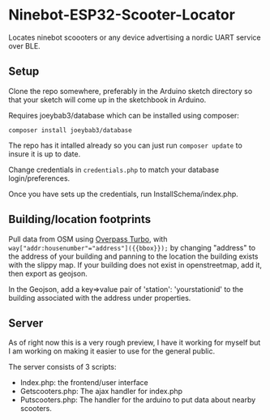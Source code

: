 # Ninebot-ESP32-Scooter-Locator
Locates ninebot scoooters or any device advertising a nordic UART service over BLE.

## Setup

Clone the repo somewhere, preferably in the Arduino sketch directory so that your sketch will come up in the sketchbook in Arduino. 

Requires joeybab3/database which can be installed using composer:

`composer install joeybab3/database`

The repo has it intalled already so you can just run `composer update` to insure it is up to date.

Change credentials in `credentials.php` to match your database login/preferences.

Once you have sets up the credentials, run InstallSchema/index.php.

## Building/location footprints

Pull data from OSM using [Overpass Turbo](https://overpass-turbo.eu/), with `way["addr:housenumber"="address"]({{bbox}});` by changing "address" to the address of your building and panning to the location the building exists with the slippy map. If your building does not exist in openstreetmap, add it, then export as geojson.

In the Geojson, add a key=>value pair of 'station': 'yourstationid' to the building associated with the address under properties.

## Server

As of right now this is a very rough preview, I have it working for myself but I am working on making it easier to use for the general public.

The server consists of 3 scripts:
* Index.php: the frontend/user interface
* Getscooters.php: The ajax handler for index.php
* Putscooters.php: The handler for the arduino to put data about nearby scooters.
